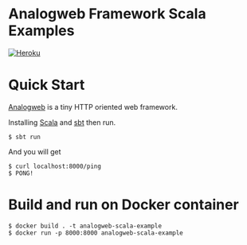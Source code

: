 Analogweb Framework Scala Examples
===============================================

[![Heroku](https://heroku-badge.herokuapp.com/?app=analogweb-scala&root=ping&style=flat)](https://analogweb-scala.herokuapp.com/helloworld)

# Quick Start

[Analogweb](http://analogweb.org) is a tiny HTTP oriented web framework.

Installing [Scala](http://www.scala-lang.org/) and [sbt](http://www.scala-sbt.org) then run.

```
$ sbt run 
```

And you will get

```
$ curl localhost:8000/ping
$ PONG!
```

# Build and run on Docker container

```
$ docker build . -t analogweb-scala-example
$ docker run -p 8000:8000 analogweb-scala-example
```
